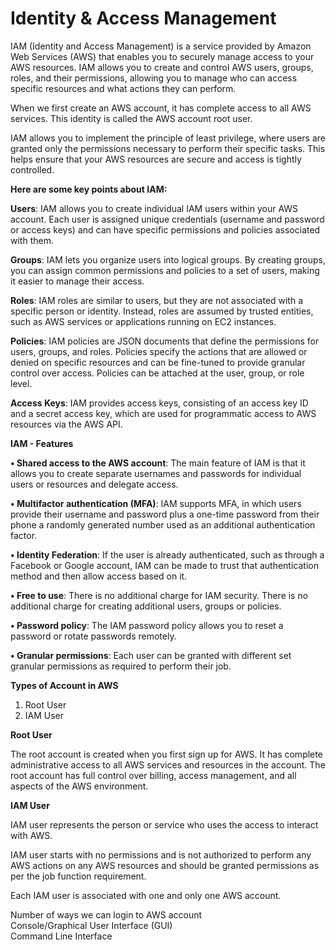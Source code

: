 # Identity & Access Management

IAM (Identity and Access Management) is a service provided by Amazon Web Services (AWS) that enables you to securely manage access to your AWS resources. IAM allows you to create and control AWS users, groups, roles, and their permissions, allowing you to manage who can access specific resources and what actions they can perform.

When we first create an AWS account, it has complete access to all AWS services. This identity is called the AWS account root user.

IAM allows you to implement the principle of least privilege, where users are granted only the permissions necessary to perform their specific tasks. This helps ensure that your AWS resources are secure and access is tightly controlled.


**Here are some key points about IAM:**

**Users**: IAM allows you to create individual IAM users within your AWS account. Each user is assigned unique credentials (username and password or access keys) and can have specific permissions and policies associated with them.

**Groups**: IAM lets you organize users into logical groups. By creating groups, you can assign common permissions and policies to a set of users, making it easier to manage their access.

**Roles**: IAM roles are similar to users, but they are not associated with a specific person or identity. Instead, roles are assumed by trusted entities, such as AWS services or applications running on EC2 instances.

**Policies**: IAM policies are JSON documents that define the permissions for users, groups, and roles. Policies specify the actions that are allowed or denied on specific resources and can be fine-tuned to provide granular control over access. Policies can be attached at the user, group, or role level.

**Access Keys**: IAM provides access keys, consisting of an access key ID and a secret access key, which are used for programmatic access to AWS resources via the AWS API.


**IAM - Features**

**• Shared access to the AWS account**: The main feature of IAM is that it allows you to create separate usernames and passwords for individual users or resources and delegate access.

**• Multifactor authentication (MFA)**: IAM supports MFA, in which users provide their username and password plus a one-time password from their phone a randomly generated number used as an additional authentication factor.

**• Identity Federation**: If the user is already authenticated, such as through a Facebook or Google account, IAM can be made to trust that authentication method and then allow access based on it.

**• Free to use**: There is no additional charge for IAM security. There is no additional charge for creating additional users, groups or policies.

**• Password policy**: The IAM password policy allows you to reset a password or rotate passwords remotely.

**• Granular permissions**: Each user can be granted with different set granular permissions as required to perform their job.


**Types of Account in AWS**

1. Root User<br/>
2. IAM User<br/>


**Root User**

The root account is created when you first sign up for AWS. It has complete administrative access to all AWS services and resources in the account. The root account has full control over billing, access management, and all aspects of the AWS environment. 

**IAM User**

IAM user represents the person or service who uses the access to interact with AWS.

IAM user starts with no permissions and is not authorized to perform any AWS actions on any AWS resources and should be granted permissions as per the job function requirement.

Each IAM user is associated with one and only one AWS account.

Number of ways we can login to AWS account<br/>
Console/Graphical User Interface (GUI)<br/>
Command Line Interface




